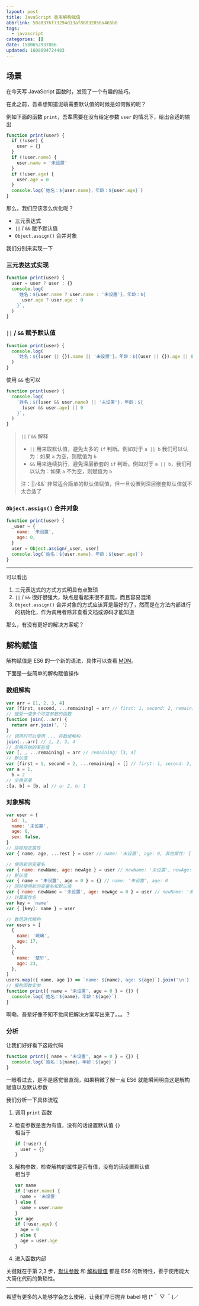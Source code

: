 ```yaml
---
layout: post
title: JavaScript 善用解构赋值
abbrlink: 50a0376f73294d13af86032050a465b8
tags:
  - javascript
categories: []
date: 1580652937866
updated: 1608894724483
---
```


## 场景

在今天写 JavaScript 函数时，发现了一个有趣的技巧。

在此之前，吾辈想知道泥萌需要默认值的时候是如何做的呢？

例如下面的函数 `print`，吾辈需要在没有给定参数 `user` 的情况下，给出合适的输出

```js
function print(user) {
  if (!user) {
    user = {}
  }
  if (!user.name) {
    user.name = '未设置'
  }
  if (!user.age) {
    user.age = 0
  }
  console.log(`姓名：${user.name}，年龄：${user.age}`)
}
```

那么，我们应该怎么优化呢？

- 三元表达式
- `||` / `&&` 赋予默认值
- `Object.assign()` 合并对象

我们分别来实现一下

### 三元表达式实现

```js
function print(user) {
  user = user ? user : {}
  console.log(
    `姓名：${user.name ? user.name : '未设置'}，年龄：${
      user.age ? user.age : 0
    }`,
  )
}
```

### `||` / `&&` 赋予默认值

```js
function print(user) {
  console.log(
    `姓名：${(user || {}).name || '未设置'}，年龄：${(user || {}).age || 0}`,
  )
}
```

使用 `&&` 也可以

```js
function print(user) {
  console.log(
    `姓名：${(user && user.name) || '未设置'}，年龄：${
      (user && user.age) || 0
    }`,
  )
}
```

> `||` / `&&` 解释
>
> - `||` 用来取默认值，避免太多的 `if` 判断。例如对于 `a || b` 我们可以认为：如果 `a` 为空，则赋值为 `b`
> - `&&` 用来连续执行，避免深层嵌套的 `if` 判断。例如对于 `a || b`，我们可以认为：如果 `a` 不为空，则赋值为 `b`
>
> 注：||`/`&&\` 非常适合简单的默认值赋值，但一旦设置到深层嵌套默认值就不太合适了

### `Object.assign()` 合并对象

```js
function print(user) {
  _user = {
    name: '未设置',
    age: 0,
  }
  user = Object.assign(_user, user)
  console.log(`姓名：${user.name}，年龄：${user.age}`)
}
```

***

可以看出

1. 三元表达式的方式方式明显有点繁琐
2. `||` / `&&` 很好很强大，缺点是看起来很不直观，而且容易混淆
3. `Object.assign()` 合并对象的方式应该算是最好的了，然而是在方法内部进行的初始化，作为调用者除非查看文档或源码才能知道

那么，有没有更好的解决方案呢？

## 解构赋值

解构赋值是 ES6 的一个新的语法，具体可以查看 [MDN](https://developer.mozilla.org/zh-CN/docs/Web/JavaScript/Reference/Operators/Destructuring_assignment)。

下面是一些简单的解构赋值操作

### 数组解构

```js
var arr = [1, 2, 3, 4]
var [first, second, ...remaining] = arr // first: 1, second: 2, remaining: [3, 4]
// 接受一或多个可变参数的函数
function join(...arr) {
  return arr.join(', ')
}
// 调用时可以使用 ... 将数组解构
join(...arr) // 1, 2, 3, 4
// 忽略开始的某些值
var [, , ...remaining] = arr // remaining: [3, 4]
// 默认值
var [first = 1, second = 2, ...remaining] = [] // first: 1, second: 2, remaining:
var a = 1,
  b = 2
// 交换变量
;[a, b] = [b, a] // a: 2, b: 1
```

### 对象解构

```js
var user = {
  id: 1,
  name: '未设置',
  age: 0,
  sex: false,
}
// 排除指定属性
var { name, age, ...rest } = user // name: '未设置', age: 0, 其他属性: { "id": 1,"sex": false }

// 使用新的变量名
var { name: newName, age: newAge } = user // newName: '未设置', newAge: 0
// 默认值
var { name = '未设置', age = 0 } = {} // name: '未设置', age: 0
// 同时使用新的变量名和默认值
var { name: newName = '未设置', age: newAge = 0 } = user // newName: '未设置', newAge: 0
// 计算属性名
var key = 'name'
var { [key]: name } = user

// 数组迭代解构
var users = [
  {
    name: '琉璃',
    age: 17,
  },
  {
    name: '楚轩',
    age: 23,
  },
]
users.map(({ name, age }) => `name: ${name}, age: ${age}`).join('\n')
// 解构函数实参
function print({ name = '未设置', age = 0 } = {}) {
  console.log(`姓名：${name}，年龄：${age}`)
}
```

啊嘞，吾辈好像不知不觉间把解决方案写出来了。。。？

### 分析

让我们好好看下这段代码

```js
function print({ name = '未设置', age = 0 } = {}) {
  console.log(`姓名：${name}，年龄：${age}`)
}
```

一眼看过去，是不是感觉很直观，如果稍微了解一点 ES6 就能瞬间明白这是解构赋值以及默认参数

我们分析一下具体流程

1. 调用 `print` 函数

2. 检查参数是否为有值，没有的话设置默认值 `{}`\
   相当于

   ```js
   if (!user) {
     user = {}
   }
   ```

3. 解构参数，检查解构的属性是否有值，没有的话设置默认值\
   相当于

   ```js
   var name
   if (!user.name) {
     name = '未设置'
   } else {
     name = user.name
   }
   var age
   if (!user.age) {
     age = 0
   } else {
     age = user.age
   }
   ```

4. 进入函数内部

关键就在于第 2,3 步，[默认参数](https://developer.mozilla.org/zh-CN/docs/Web/JavaScript/Reference/Functions/Default_parameters) 和 [解构赋值](https://developer.mozilla.org/zh-CN/docs/Web/JavaScript/Reference/Operators/Destructuring_assignment) 都是 ES6 的新特性，善于使用能大大简化代码的繁琐性。

***

希望有更多的人能够学会怎么使用，让我们早日抛弃 babel 吧 (\*＾ ▽ ＾)／
